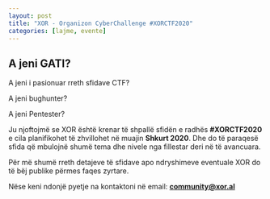 ```yaml
---
layout: post
title: "XOR - Organizon CyberChallenge #XORCTF2020"
categories: [lajme, evente]
---
```


## A jeni GATI?

A jeni i pasionuar rreth sfidave CTF?

A jeni bughunter?

A jeni Pentester?

Ju njoftojmë se XOR është krenar të shpallë sfidën e radhës **#XORCTF2020** e cila planifikohet të zhvillohet në muajin **Shkurt 2020**.
Dhe do të paraqesë sfida që mbulojnë shumë tema dhe nivele nga fillestar deri në të avancuara.

Për më shumë rreth detajeve të sfidave apo ndryshimeve eventuale XOR do të bëj publike përmes faqes zyrtare.


Nëse keni ndonjë pyetje na kontaktoni në email: **community@xor.al**


